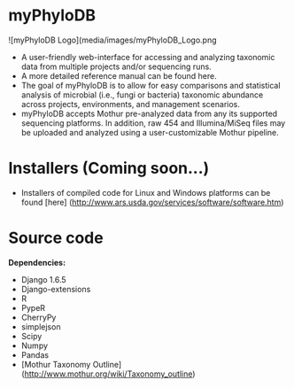 # myPhyloDB 
![myPhyloDB Logo](media/images/myPhyloDB_Logo.png

* A user-friendly web-interface for accessing and analyzing taxonomic data from multiple projects and/or sequencing runs.
* A more detailed reference manual can be found here.
* The goal of myPhyloDB is to allow for easy comparisons and statistical analysis of microbial (i.e., fungi or bacteria) taxonomic abundance across projects, environments, and management scenarios.
* myPhyloDB accepts Mothur pre-analyzed data from any its supported sequencing platforms. In addition, raw 454 and Illumina/MiSeq files may be uploaded and analyzed using a user-customizable Mothur pipeline.


# Installers (Coming soon...)
* Installers of compiled code for Linux and Windows platforms can be found [here] (http://www.ars.usda.gov/services/software/software.htm)

# Source code
**Dependencies:**
* Django 1.6.5
* Django-extensions
* R
* PypeR
* CherryPy
* simplejson
* Scipy
* Numpy
* Pandas
* [Mothur Taxonomy Outline] (http://www.mothur.org/wiki/Taxonomy_outline)

